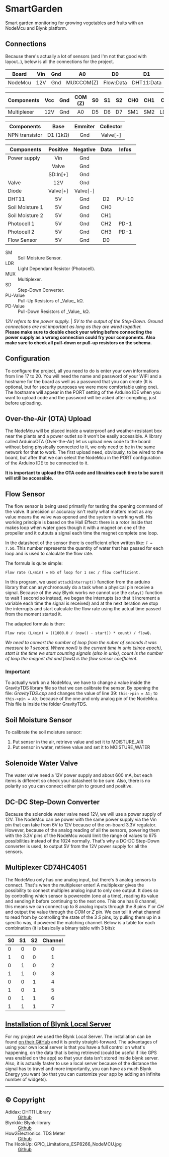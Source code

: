 # SmartGarden

Smart garden monitoring for growing vegetables and fruits with an NodeMcu and Blynk platform.

## Connections

Because there's actually a lot of sensors (and I'm not that good with layout..), below is all the connections for the project.

| Board   | Vin | Gnd |     A0     |    D0     |     D1     |    D2    |   D5   |   D6   |   D7   |
| ------- | :-: | :-: | :--------: | :-------: | :--------: | :------: | :----: | :----: | :----: |
| NodeMcu | 12V | Gnd | MUX:COM(Z) | Flow:Data | DHT11:Data | NPN:Base | MUX:S0 | MUX:S1 | MUX:S2 |

| Components  | Vcc | Gnd | COM (Z) | S0  | S1  | S2  | CH0 | CH1 | CH2  | CH3  |
| ----------- | :-: | :-: | :-----: | :-: | :-: | :-: | :-: | :-: | :--: | :--: |
| Multiplexer | 12V | Gnd |   A0    | D5  | D6  | D7  | SM1 | SM2 | LDR1 | LDR2 |

| Components     |   Base   | Emmiter | Collector |
| -------------- | :------: | :-----: | :-------: |
| NPN transistor | D1 (1kΩ) |   Gnd   | Valve[-]  |

| Components      | Positive | Negative | Data | Infos |
| --------------- | :------: | :------: | :--: | :---: |
| Power supply    |   Vin    |   Gnd    |      |       |
|                 |  Valve   |   Gnd    |      |       |
|                 | SD:In[+] |   Gnd    |      |       |
| Valve           |   12V    |   Gnd    |      |       |
| Diode           | Valve[+] | Valve[-] |      |       |
| DHT11           |    5V    |   Gnd    |  D2  | PU-10 |
| Soil Moisture 1 |    5V    |   Gnd    | CH0  |       |
| Soil Moisture 2 |    5V    |   Gnd    | CH1  |       |
| Photocell 1     |    5V    |   Gnd    | CH2  | PD-1  |
| Photocell 2     |    5V    |   Gnd    | CH3  | PD-1  |
| Flow Sensor     |    5V    |   Gnd    |  D0  |       |

<dl>
  <dt>SM</dt>
  <dd>Soil Moisture Sensor.</dd>
  <dt>LDR</dt>
  <dd>Light Dependant Resistor (Photocell).</dd>
  <dt>MUX</dt>
  <dd>Multiplexer.</dd>
  <dt>SD</dt>
  <dd>Step-Down Converter.</dd>
  <dt>PU-Value</dt>
  <dd>Pull-Up Resistors of _Value_ kΩ.</dd>
  <dt>PD-Value</dt>
  <dd>Pull-Down Resistors of _Value_ kΩ.</dd>
</dl>

_12V refers to the power supply._ | _5V to the output of the Step-Down._
_Ground connections are not important as long as they are wired together._ <br>
**Please make sure to double check your wiring before connecting the power supply as a wrong connection could fry your components. Also make sure to check all pull-down or pull-up resistors on the schema.**

## Configuration

To configure the project, all you need to do is enter your own informations from line 17 to 20. You will need the name and password of your WIFI and a hostname for the board as well as a password that you can create (It is optional, but for security purposes we were more comfortable using one).
The hostname will appear in the PORT setting of the Arduino IDE when you want to upload code and the password will be asked after compiling, just before uploading.

## Over-the-Air (OTA) Upload

The NodeMcu will be placed inside a waterproof and weather-resistant box near the plants and a power outlet so it won't be
easily accessible. A library called ArduinoOTA (Over-the-Air) let us upload new code to the board without being physically
connected to it, we only need to be in the same network for that to work.
The first upload need, obviously, to be wired to the board, but after that we can select the NodeMcu in the PORT configuration of the Arduino IDE to be connected to it.

**It is important to upload the OTA code and librairies each time to be sure it will still be accessible.**

## Flow Sensor

The flow sensor is being used primarily for testing the opening command of the valve.
It precision or accuracy isn't really what matters most as any value means the valve was opened and the system is working well.
His working principle is based on the Hall Effect: there is a rotor inside that makes loop when water goes though it with a magnet on one of the propeller and it outputs a signal each time the magnet complete one loop.

In the datasheet of the sensor there is coefficient often written like: `F = 7.5Q`. This number represents the quantity of water that has passed for each loop and is used to calculate the flow rate.

The formula is quite simple:

```
Flow rate (L/min) = Nb of loop for 1 sec / flow coefficient.
```

In this program, we used `attachInterrupt()` function from the arduino library that can asynchronously do a task when a physical pin receive a signal. Because of the way Blynk works we cannot use the `delay()` function to wait 1 second so instead, we began the interrupts (so that it increment a variable each time the signal is received) and at the next iteration we stop the interrupts and start calculate the flow rate using the actual time passed from the moment started it.

The adapted formula is then:

```
Flow rate (L/min) = ((1000.0 / (now() - start)) * count) / flowQ.
```

_We need to convert the number of loop from the nuber of seconds it was measure to 1 second._
_Where now() is the current time in unix (since epoch), start is the time we start counting signals (also in unix), count is the number of loop the magnet did and flowQ is the flow sensor coefficient._

### Important

To actually work on a NodeMcu, we have to change a value inside the GravityTDS library file so that we can calibrate the sensor. By opening the file: _GravityTDS.cpp_ and changes the value of line 39: `this->pin = A1;` to `this->pin = A0;` because of the one and only analog pin of the NodeMcu.
This file is inside the folder GravityTDS.

## Soil Moisture Sensor

To calibrate the soil moisture sensor:

1. Put sensor in the air, retrieve value and set it to MOISTURE_AIR
2. Put sensor in water, retrieve value and set it to MOISTURE_WATER

## Solenoide Water Valve

The water valve need a 12V power supply and about 600 mA, but each items is different
so check your datasheet to be sure. Also, there is no polarity so you can connect either pin
to ground and positive.

## DC-DC Step-Down Converter

Because the solenoide water valve need 12V, we will use a power supply of 12V.
The NodeMcu can be power with the same power supply via the Vin pin that can take
from 6V to 12V because of the on-board 3.3V regulator.
However, because of the analog reading of all the sensors, powering them with the 3.3V
pins of the NodeMcu would limit the range of values to 675 possibilities instead of the
1024 normally. That's why a DC-DC Step-Down converter is used, to output 5V from the 12V
power supply for all the sensors.

## Multiplexer CD74HC4051

The NodeMcu only has one analog input, but there's 5 analog sensors to connect. That's when the multiplexer enter!
A multiplexer gives the possibility to connect multiples analog input to only one output. It does so by controlling which
sensor is poweredm (one at a time), reading its value and sending it before continuing to the next one.
This one has 8 channel, this means we can connect up to 8 analog inputs through the 8 pins _Y_ or _CH_ and output the value
through the _COM_ or _Z_ pin. We can tell it what channel to read from by controlling the state of the 3 _S_ pins, by pulling them
up in a specific way, it powered the matching channel.
Below is a table for each combination (it is basically a binary table with 3 bits):

| S0  | S1  | S2  | Channel |
| --- | :-: | :-: | :-----: |
| 0   |  0  |  0  |    0    |
| 1   |  0  |  0  |    1    |
| 0   |  1  |  0  |    2    |
| 1   |  1  |  0  |    3    |
| 0   |  0  |  1  |    4    |
| 1   |  0  |  1  |    5    |
| 0   |  1  |  1  |    6    |
| 1   |  1  |  1  |    7    |

## [Installation of Blynk Local Server](https://github.com/blynkkk/blynk-server)

For my project we used the Blynk Local Server. The installation can be found [on their GitHub](https://github.com/blynkkk/blynk-server) and it is pretty straight-forward.
The advantages of using your own local server is that you have a full control on what's happening, on the data that is being retrieved (could be
useful if like GPS was enabled on the app) so that your data isn't stored inside blynk server. Also, it is actually faster to use a local server
because of the distance the signal has to travel and more importantly, you can have as much Blynk Energy you want (so that you can customize your app by
adding an infinite number of widgets).

---

## © Copyright

<dl>
  <dt>Adidax: DHT11 Library</dt>
  <dd><a href="https://github.com/adidax/dht11">Github</a></dd>
  <dt>Blynkkk: Blynk-library</dt>
  <dd><a href="https://github.com/blynkkk/blynk-library">Github</a></dd>
  <dt>How2Electronics: TDS Meter</dt>
  <dd><a href="https://how2electronics.com/iot-based-tds-meter-using-esp8266-for-water-quality-monitoring/">Github</a></dd>
  <dt>The HookUp: GPIO_Limitations_ESP8266_NodeMCU.jpg</dt>
  <dd><a href="https://github.com/thehookup/Wireless_MQTT_Doorbell/blob/master/GPIO_Limitations_ESP8266_NodeMCU.jpg">Github</a></dd>
</dl>
